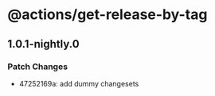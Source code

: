 # @actions/get-release-by-tag

## 1.0.1-nightly.0

### Patch Changes

- 47252169a: add dummy changesets
